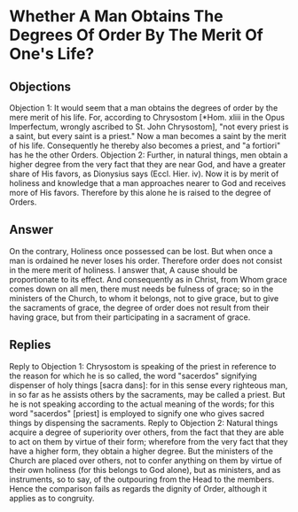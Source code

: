 # Whether A Man Obtains The Degrees Of Order By The Merit Of One's Life?
## Objections
Objection 1: It would seem that a man obtains the degrees of order by the mere merit of his life. For, according to Chrysostom [*Hom. xliii in the Opus Imperfectum, wrongly ascribed to St. John Chrysostom], "not every priest is a saint, but every saint is a priest." Now a man becomes a saint by the merit of his life. Consequently he thereby also becomes a priest, and "a fortiori" has he the other Orders.
Objection 2: Further, in natural things, men obtain a higher degree from the very fact that they are near God, and have a greater share of His favors, as Dionysius says (Eccl. Hier. iv). Now it is by merit of holiness and knowledge that a man approaches nearer to God and receives more of His favors. Therefore by this alone he is raised to the degree of Orders.
## Answer
On the contrary, Holiness once possessed can be lost. But when once a man is ordained he never loses his order. Therefore order does not consist in the mere merit of holiness.
I answer that, A cause should be proportionate to its effect. And consequently as in Christ, from Whom grace comes down on all men, there must needs be fulness of grace; so in the ministers of the Church, to whom it belongs, not to give grace, but to give the sacraments of grace, the degree of order does not result from their having grace, but from their participating in a sacrament of grace.
## Replies
Reply to Objection 1: Chrysostom is speaking of the priest in reference to the reason for which he is so called, the word "sacerdos" signifying dispenser of holy things [sacra dans]: for in this sense every righteous man, in so far as he assists others by the sacraments, may be called a priest. But he is not speaking according to the actual meaning of the words; for this word "sacerdos" [priest] is employed to signify one who gives sacred things by dispensing the sacraments.
Reply to Objection 2: Natural things acquire a degree of superiority over others, from the fact that they are able to act on them by virtue of their form; wherefore from the very fact that they have a higher form, they obtain a higher degree. But the ministers of the Church are placed over others, not to confer anything on them by virtue of their own holiness (for this belongs to God alone), but as ministers, and as instruments, so to say, of the outpouring from the Head to the members. Hence the comparison fails as regards the dignity of Order, although it applies as to congruity.